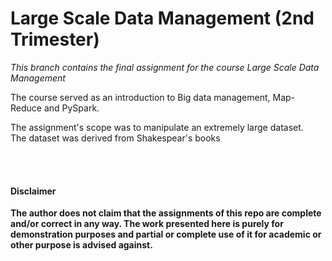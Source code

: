# Large Scale Data Management (2nd Trimester)
*This branch contains the final assignment for the course Large Scale Data Management* <br>

The course served as an introduction to Big data management, Map-Reduce and PySpark. <br>

The assignment's scope was to manipulate an extremely large dataset.<br>
The dataset was derived from Shakespear's books

<br><br>
#### Disclaimer 
**The author does not claim that the assignments of this repo are complete and/or correct in any way. The work presented here is purely for demonstration purposes and partial or complete use of it for academic or other purpose is advised against.**
